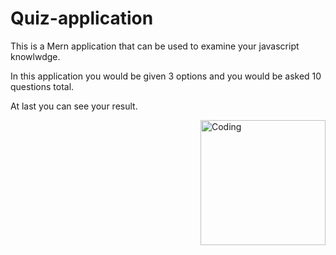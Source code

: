 # Quiz-application

This is a Mern application that can be used to examine your javascript knowlwdge.

In this application you would be given 3 options and you would be asked 10 questions total.

At last you can see your result.



<img align="right" alt="Coding" width="200" src="https://i.ytimg.com/vi/WYtPqPLhu-0/maxresdefault.jpg">
